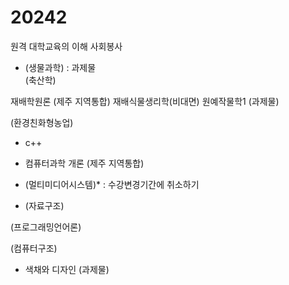 # 20242
 
원격 대학교육의 이해
사회봉사



- (생물과학) : 과제물  
(축산학)

재배학원론 (제주 지역통합)
재배식물생리학(비대면)
원예작물학1 (과제물)

(환경친화형농업)


- c++
- 컴퓨터과학 개론 (제주 지역통합)

- (멀티미디어시스템)* : 수강변경기간에 취소하기
- (자료구조)

(프로그래밍언어론)

(컴퓨터구조)



- 색채와 디자인 (과제물)
